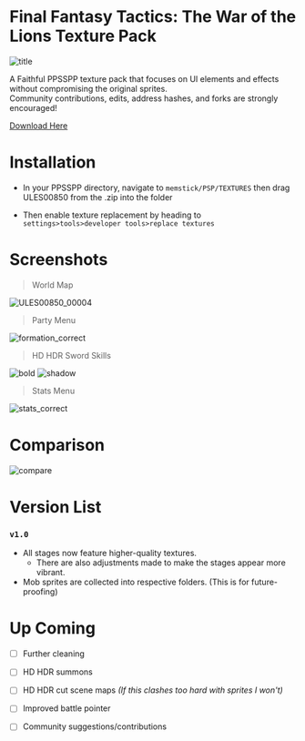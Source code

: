 # Final Fantasy Tactics: The War of the Lions Texture Pack
![title](https://github.com/Zodi-ark/in-memory-of-imgur-sucks/assets/113886368/da106dab-3490-4ed2-9c39-a315f25b2f98)

<p>A Faithful PPSSPP texture pack that focuses on UI elements and effects without compromising the original sprites. 
<br>Community contributions, edits, address hashes, and forks are strongly encouraged!</p>

[Download Here](https://github.com/Zodi-ark/Final-Fantasy-Tactics-The-War-of-the-Lions-Texture-Pack/releases)

# Installation
- In your PPSSPP directory, navigate to `memstick/PSP/TEXTURES` then drag ULES00850 from the .zip into the folder

- Then enable texture replacement by heading to `settings>tools>developer tools>replace textures`
  
Screenshots
======  
> World Map

![ULES00850_00004](https://github.com/Zodi-ark/in-memory-of-imgur-sucks/assets/113886368/16b3ca74-fb59-4bb3-948f-93d759ae0b92)

> Party Menu

![formation_correct](https://github.com/Zodi-ark/in-memory-of-imgur-sucks/assets/113886368/ec2ead94-7fde-459d-8c4a-b6083f6021b4)

> HD HDR Sword Skills

![bold](https://github.com/Zodi-ark/in-memory-of-imgur-sucks/assets/113886368/fad336a9-8f3e-419d-84e7-92dc30b44b32)
![shadow](https://github.com/Zodi-ark/in-memory-of-imgur-sucks/assets/113886368/a6064896-fe95-4351-88bc-7054d6aadd4b)

> Stats Menu

![stats_correct](https://github.com/Zodi-ark/in-memory-of-imgur-sucks/assets/113886368/fa39253d-068e-43a1-af7f-fc4780ca08ca)

Comparison
======  
![compare](https://github.com/Zodi-ark/in-memory-of-imgur-sucks/assets/113886368/2f887cee-9103-40d9-a81d-6f812f74c718)

# Version List

### `v1.0`
- All stages now feature higher-quality textures.  
  - There are also adjustments made to make the stages appear more vibrant.
- Mob sprites are collected into respective folders. (This is for future-proofing)

  
# Up Coming
- [ ] Further cleaning
- [ ] HD HDR summons
- [ ] HD HDR cut scene maps
    *(If this clashes too hard with sprites I won't)*
- [ ] Improved battle pointer
- [ ] Community suggestions/contributions

